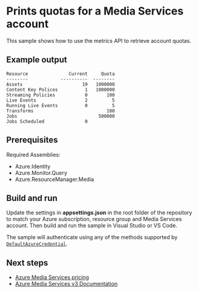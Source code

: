 # Prints quotas for a Media Services account

This sample shows how to use the metrics API to retrieve account quotas.

## Example output

```
Resource               Current     Quota
--------            ----------  --------
Assets                      19   1000000
Content Key Polices          1   1000000
Streaming Policies           0       100
Live Events                  2         5
Running Live Events          0         5
Transforms                           100
Jobs                              500000
Jobs Scheduled               0
```

## Prerequisites

Required Assemblies:

* Azure.Identity
* Azure.Monitor.Query
* Azure.ResourceManager.Media

## Build and run

Update the settings in **appsettings.json** in the root folder of the repository to match your Azure subscription, resource group and Media Services account.
Then build and run the sample in Visual Studio or VS Code.

The sample will authenticate using any of the methods supported by [`DefaultAzureCredential`](https://learn.microsoft.com/dotnet/api/azure.identity.defaultazurecredential?view=azure-dotnet).

## Next steps

* [Azure Media Services pricing](https://azure.microsoft.com/pricing/details/media-services/)
* [Azure Media Services v3 Documentation](https://learn.microsoft.com/azure/media-services/latest/)
